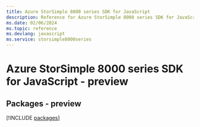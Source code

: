 ```yaml
---
title: Azure StorSimple 8000 series SDK for JavaScript
description: Reference for Azure StorSimple 8000 series SDK for JavaScript
ms.date: 02/06/2024
ms.topic: reference
ms.devlang: javascript
ms.service: storsimple8000series
---
```

# Azure StorSimple 8000 series SDK for JavaScript - preview
## Packages - preview
[!INCLUDE [packages](storsimple-8000-series-index.md)]